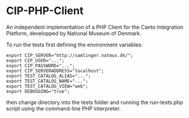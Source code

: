 CIP-PHP-Client
==============

An independent implementation of a PHP Client for the Canto Integration Platform, developped by National Museum of Denmark.

To run the tests first defining the environment variables:

	export CIP_SERVER="http://samlinger.natmus.dk/";
	export CIP_USER="...";
	export CIP_PASSWORD="...";
	export CIP_SERVERADDRESS="localhost";
	export TEST_CATALOG_ALIAS="...";
	export TEST_CATALOG_NAME="...";
	export TEST_CATALOG_VIEW="web";
	export DEBUGGING="true";

then change directory into the tests folder and running the run-tests.php script using the command-line PHP interpreter.
